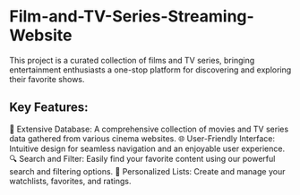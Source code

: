 # Film-and-TV-Series-Streaming-Website

This project is a curated collection of films and TV series, bringing entertainment enthusiasts a one-stop platform for discovering and exploring their favorite shows.

## Key Features:

🎥 Extensive Database: A comprehensive collection of movies and TV series data gathered from various cinema websites.
🌐 User-Friendly Interface: Intuitive design for seamless navigation and an enjoyable user experience.
🔍 Search and Filter: Easily find your favorite content using our powerful search and filtering options.
 📝 Personalized Lists: Create and manage your watchlists, favorites, and ratings.
